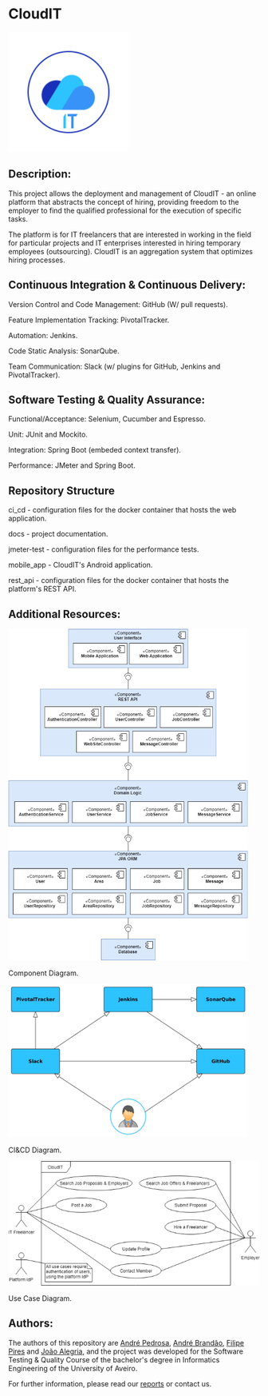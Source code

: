 # CloudIT 

<img src="CloudIT_logo.png" width="240px">

## Description:

This project allows the deployment and management of CloudIT - an online platform that abstracts the concept of hiring, providing freedom to the employer to find the qualified professional for the execution of specific tasks.

The platform is for IT freelancers that are interested in working in the field for particular projects and IT enterprises interested in hiring temporary employees (outsourcing). 
CloudIT is an aggregation system that optimizes hiring processes.

## Continuous Integration & Continuous Delivery: 

Version Control and Code Management: GitHub (W/ pull requests).

Feature Implementation Tracking: PivotalTracker.

Automation: Jenkins.

Code Static Analysis: SonarQube.

Team Communication: Slack (w/ plugins for GitHub, Jenkins and PivotalTracker).

## Software Testing & Quality Assurance:

Functional/Acceptance: Selenium, Cucumber and Espresso.

Unit: JUnit and Mockito.

Integration: Spring Boot (embeded context transfer).

Performance: JMeter and Spring Boot.

## Repository Structure

ci_cd - configuration files for the docker container that hosts the web application.

docs - project documentation.

jmeter-test - configuration files for the performance tests.

mobile_app - CloudIT's Android application.

rest_api - configuration files for the docker container that hosts the platform's REST API.

## Additional Resources:

<img src="https://github.com/FilipePires98/CloudIT/blob/master/docs/Diagrams_and_Models/Architecture/Component_Diagram.png" width="480px">

Component Diagram.

<img src="https://github.com/FilipePires98/CloudIT/blob/master/docs/Diagrams_and_Models/Quality/ci_cd_diagram.jpg" width="480px">

CI&CD Diagram.

<img src="https://github.com/FilipePires98/CloudIT/blob/master/docs/Diagrams_and_Models/UseCase/UseCase_Diagram.png" width="540px">

Use Case Diagram.

## Authors:

The authors of this repository are [André Pedrosa](https://github.com/aspedrosa), [André Brandão](https://github.com/adebna), [Filipe Pires](https://github.com/FilipePires98) and [João Alegria](https://github.com/joao-alegria), and the project was developed for the Software Testing & Quality Course of the bachelor's degree in Informatics Engineering of the University of Aveiro.

For further information, please read our [reports](https://github.com/FilipePires98/CloudIT/tree/master/docs/Reports) or contact us.
